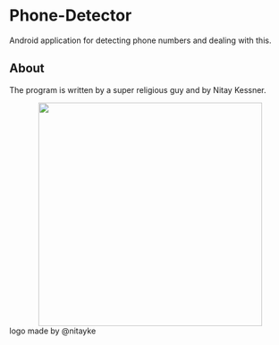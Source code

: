 # Phone-Detector
Android application for detecting phone numbers and dealing with this.

## About
The program is written by a super religious guy and by Nitay Kessner.

<center> <img src="https://github.com/sharp30/Phone-Detector/blob/master/App-Logo.png" width="400" height="400"> </center>
logo made by @nitayke

